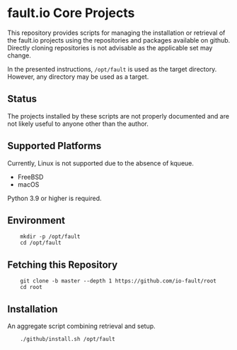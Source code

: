 # fault.io Core Projects

This repository provides scripts for managing the installation or retrieval of the fault.io
projects using the repositories and packages available on github. Directly cloning repositories
is not advisable as the applicable set may change.

In the presented instructions, `/opt/fault` is used as the target directory.
However, any directory may be used as a target.

## Status

The projects installed by these scripts are not properly documented and are not likely
useful to anyone other than the author.

## Supported Platforms

Currently, Linux is not supported due to the absence of kqueue.

* FreeBSD
* macOS

Python 3.9 or higher is required.

## Environment

```shell
	mkdir -p /opt/fault
	cd /opt/fault
```

## Fetching this Repository

```shell
	git clone -b master --depth 1 https://github.com/io-fault/root
	cd root
```

## Installation

An aggregate script combining retrieval and setup.

```shell
	./github/install.sh /opt/fault
```
